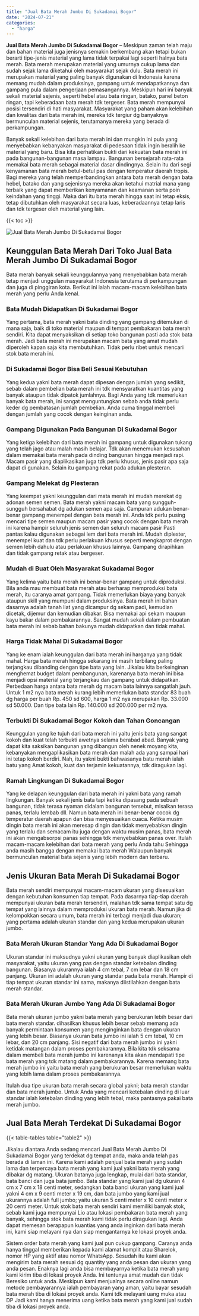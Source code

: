 ```yaml
---
title: "Jual Bata Merah Jumbo Di Sukadamai Bogor"
date: "2024-07-21"
categories: 
  - "harga"
---
```


**Jual Bata Merah Jumbo Di Sukadamai Bogor** – Meskipun zaman telah maju dan bahan material juga jenisnya semakin berkembang akan tetapi bukan berarti tipe-jenis material yang lama tidak terpakai lagi seperti halnya bata merah. Bata merah merupakan material yang umurnya cukup lama dan sudah sejak lama diketahui oleh masyarakat sejak dulu. Bata merah ini merupakan material yang paling banyak digunakan di Indonesia karena memang mudah dalam produksinya, gampang untuk mendapatkannya dan gampang pula dalam pengerjaan pemasangannya. Meskipun hari ini banyak sekali material sejenis, seperti hebel atau bata ringan, batako, panel beton ringan, tapi keberadaan bata merah tdk tergeser. Bata merah mempunyai posisi tersendiri di hati masyarakat. Masyarakat yang paham akan kelebihan dan kwalitas dari bata merah ini, mereka tdk tergiur dg banyaknya bermunculan material sejenis, terutamanya mereka yang berada di perkampungan.

Banyak sekali kelebihan dari bata merah ini dan mungkin ini pula yang menyebabkan kebanyakan masyarakat di pedesaan tidak ingin beralih ke material yang baru. Bisa kita perhatikan bukti dari kekuatan bata merah ini pada bangunan-bangunan masa lampau. Bangunan bersejarah rata-rata memakai bata merah sebagai material dasar dindingnya. Selain itu dari segi kenyamanan bata merah betul-betul pas dengan temperatur daerah tropis. Bagi mereka yang telah memperbandingkan antara bata merah dengan bata hebel, batako dan yang sejenisnya mereka akan ketahui matrial mana yang terbaik yang dapat memberikan kenyamanan dan keamanan serta poin keindahan yang tinggi. Maka dari itu bata merah hingga saat ini tetap eksis, tetap dibutuhkan oleh masyarakat secara luas, keberadaannya tetap laris dan tdk tergeser oleh material yang lain.

{{< toc >}}

![Jual Bata Merah Jumbo Di Sukadamai Bogor](/images/jual-bata-merah-13.png)

## Keunggulan Bata Merah Dari Toko Jual Bata Merah Jumbo Di Sukadamai Bogor

Bata merah banyak sekali keunggulannya yang menyebabkan bata merah tetap menjadi unggulan masyarakat Indonesia terutama di perkampungan dan juga di pinggiran kota. Berikut ini ialah macam-macam kelebihan bata merah yang perlu Anda kenal.

### Bata Mudah Didapatkan Di Sukadamai Bogor

Yang pertama, bata merah yakni bata dinding yang gampang ditemukan di mana saja, baik di toko material maupun di tempat pembakaran bata merah sendiri. Kita dapat menyaksikan di setiap toko bangunan pasti ada stok bata merah. Jadi bata merah ini merupakan macam bata yang amat mudah diperoleh kapan saja kita membutuhkan. Tidak perlu ribet untuk mencari stok bata merah ini.

### Di Sukadamai Bogor Bisa Beli Sesuai Kebutuhan

Yang kedua yakni bata merah dapat dipesan dengan jumlah yang sedikit, sebab dalam pembelian bata merah ini tdk mensyaratkan kuantitas yang banyak ataupun tidak dipatok jumlahnya. Bagi Anda yang tdk memerlukan banyak bata merah, ini sangat menguntungkan sebab anda tidak perlu keder dg pembatasan jumlah pembelian. Anda cuma tinggal membeli dengan jumlah yang cocok dengan keinginan anda.

### Gampang Digunakan Pada Bangunan Di Sukadamai Bogor

Yang ketiga kelebihan dari bata merah ini gampang untuk digunakan tukang yang telah jago atau malah masih belajar. Tdk akan menemukan kesusahan dalam memakai bata merah pada dinding bangunan hingga menjadi rapi. Macam pasir yang diaplikasikan juga tdk perlu khusus, jenis pasir apa saja dapat di gunakan. Selain itu gampang rekat pada adukan plesteran.

### Gampang Melekat dg Plesteran

Yang keempat yakni keunggulan dari mata merah ini mudah merekat dg adonan semen semen. Bata merah yakni macam bata yang sungguh-sungguh bersahabat dg adukan semen apa saja. Campuran adukan benar-benar gampang menempel dengan bata merah ini. Anda tdk perlu pusing mencari tipe semen maupun macam pasir yang cocok dengan bata merah ini karena hampir seluruh jenis semen dan seluruh macam pasir Pasti pantas kalau digunakan sebagai lem dari bata merah ini. Mudah diplester, menempel kuat dan tdk perlu perlakuan khusus seperti mengkaprot dengan semen lebih dahulu atau perlakuan khusus lainnya. Gampang dirapihkan dan tidak gampang retak atau bergeser.

### Mudah di Buat Oleh Masyarakat Sukadamai Bogor

Yang kelima yaitu bata merah ini benar-benar gampang untuk diproduksi. Bila anda mau membuat bata merah atau berharap memproduksi bata merah, itu caranya amat gampang. Tidak memerlukan biaya yang banyak ataupun skill yang mumpuni dalam produksinya. Bata merah ini bahan dasarnya adalah tanah liat yang dicampur dg sekam padi, kemudian dicetak, dijemur dan kemudian dibakar. Bisa memakai api sekam maupun kayu bakar dalam pembakarannya. Sangat mudah sekali dalam pembuatan bata merah ini sebab bahan bakunya mudah didapatkan dan tidak mahal.

### Harga Tidak Mahal Di Sukadamai Bogor

Yang ke enam ialah keunggulan dari bata merah ini harganya yang tidak mahal. Harga bata merah hingga sekarang ini masih terbilang paling terjangkau dibanding dengan tipe bata yang lain. Jikalau kita berkeinginan menghemat budget dalam pembangunan, karenanya bata merah ini bisa menjadi opsi material yang terjangkau dan gampang untuk didapatkan. Perbedaan harga antara bata merah dg macam bata lainnya sangatlah jauh. Untuk 1 m2 nya bata merah kurang lebih memerlukan bata standar 83 buah dg harga per buah Rp. 450 sd 600, harga 1 m2 nya merupakan Rp. 33.000 sd 50.000. Dan tipe bata lain Rp. 140.000 sd 200.000 per m2 nya.

### Terbukti Di Sukadamai Bogor Kokoh dan Tahan Goncangan

Keunggulan yang ke tujuh dari bata merah ini yaitu jenis bata yang sangat kokoh dan kuat telah terbukti awetnya selama berabad abad. Banyak yang dapat kita saksikan bangunan yang dibangun oleh nenek moyang kita, kebanyakan mengaplikasikan bata merah dan malah ada yang sampai hari ini tetap kokoh berdiri. Nah, itu yakni bukti bahwasanya batu merah ialah batu yang Amat kokoh, kuat dan terjamin kekuatannya, tdk diragukan lagi.

### Ramah Lingkungan Di Sukadamai Bogor

Yang ke delapan keunggulan dari bata merah ini yakni bata yang ramah lingkungan. Banyak sekali jenis bata tapi ketika dipasang pada sebuah bangunan, tidak terasa nyaman didalam bangunan tersebut, misalkan terasa panas, terlalu lembab dll. Namun bata merah ini benar-benar cocok dg temperatur daerah apapun dan bisa menyesuaikan cuaca. Ketika musim dingin bata merah ini akan meresap dingin dan tidak menyebabkan dingin yang terlalu dan semacam itu juga dengan waktu musim panas, bata merah ini akan mengabsorpsi panas sehingga tdk menyebabkan panas over. Itulah macam-macam kelebihan dari bata merah yang perlu Anda tahu Sehingga anda masih bangga dengan memakai bata merah Walaupun banyak bermunculan material bata sejenis yang lebih modern dan terbaru.

## Jenis Ukuran Bata Merah Di Sukadamai Bogor

Bata merah sendiri mempunyai macam-macam ukuran yang disesuaikan dengan kebutuhan konsumen tiap tempat. Pada dasarnya tiap-tiap daerah mempunyai ukuran bata merah tersendiri, malahan tdk sama tempat satu dg tempat yang lainnya dalam memproduksi ukuran bata merah. Namun jika di kelompokkan secara umum, bata merah ini terbagi menjadi dua ukuran; yang pertama adalah ukuran standar dan yang kedua merupakan ukuran jumbo.

### Bata Merah Ukuran Standar Yang Ada Di Sukadamai Bogor

Ukuran standar ini maksudnya yakni ukuran yang banyak diaplikasikan oleh masyarakat, yaitu ukuran yang pas dengan standar ketebalan dinding bangunan. Biasanya ukurannya ialah 4 cm tebal, 7 cm lebar dan 18 cm panjang. Ukuran ini adalah ukuran yang standar pada bata merah. Hampir di tiap tempat ukuran standar ini sama, makanya diistilahkan dengan bata merah standar.

### Bata Merah Ukuran Jumbo Yang Ada Di Sukadamai Bogor

Bata merah ukuran jumbo yakni bata merah yang berukuran lebih besar dari bata merah standar. dihasilkan khusus lebih besar sebab memang ada banyak permintaan konsumen yang menginginkan bata dengan ukuran yang lebih besar. Biasanya ukuran bata jumbo ini ialah 5 cm tebal, 10 cm lebar, dan 20 cm panjang. Sisi negatif dari bata merah jumbo ini yakni ketidak matangan dalam proses pembakarannya. Bila kita tdk seksama dalam membeli bata merah jumbo ini karenanya kita akan mendapati tipe bata merah yang tdk matang dalam pembakarannya. Karena memang bata merah jumbo ini yaitu bata merah yang berukuran besar memerlukan waktu yang lebih lama dalam proses pembakarannya.

Itulah dua tipe ukuran bata merah secara global yakni; bata merah standar dan bata merah jumbo. Untuk Anda yang mencari ketebalan dinding di luar standar ialah ketebalan dinding yang lebih tebal, maka pantasnya pakai bata merah jumbo.

## Jual Bata Merah Terdekat Di Sukadamai Bogor

{{< table-tables table="table2" >}}

Jikalau diantara Anda sedang mencari Jual Bata Merah Jumbo Di Sukadamai Bogor yang terdekat dg tempat anda, maka anda telah pas berada di laman ini. Karena kami adalah penjual bata merah yang sudah lama dan terpercaya bata merah yang kami jual yakni bata merah yang dibakar dg matang. Ukuran batanya juga lengkap, mulai dari bata standar, bata banci dan juga bata jumbo. Bata standar yang kami jual dg ukuran 4 cm x 7 cm x 18 centi meter, sedangkan bata banci ukuran yang kami jual yakni 4 cm x 9 centi meter x 19 cm, dan bata jumbo yang kami jual ukurannya adalah full jumbo; yaitu ukuran 5 centi meter x 10 centi meter x 20 centi meter. Untuk stok bata merah sendiri kami memiliki banyak stok, sebab kami juga mempunyai Lio atau lokasi pembakaran bata merah yang banyak, sehingga stok bata merah kami tidak perlu diragukan lagi. Anda dapat memesan berapapun kuantias yang anda inginkan dari bata merah ini, kami siap melayani nya dan siap mengantarnya ke lokasi proyek anda.

Sistem order bata merah yang kami jual pun cukup gampang. Caranya anda hanya tinggal memberikan kepada kami alamat komplit atau Sharelok, nomor HP yang aktif atau nomor WhatsApp. Sesudah itu kami akan mengirim bata merah sesuai dg quantity yang anda pesan dan ukuran yang anda pesan. Enaknya lagi anda bisa membayarnya ketika bata merah yang kami kirim tiba di lokasi proyek Anda. Ini tentunya amat mudah dan tidak Beresiko untuk anda. Meskipun kami menjualnya secara online namun metode pembayarannya ialah pembayaran yang aman, yaitu bayar sesudah bata merah tiba di lokasi proyek anda. Kami tdk melayani uang muka atau DP Jadi kami hanya menerima uang ketika bata merah yang kami jual sudah tiba di lokasi proyek anda.
